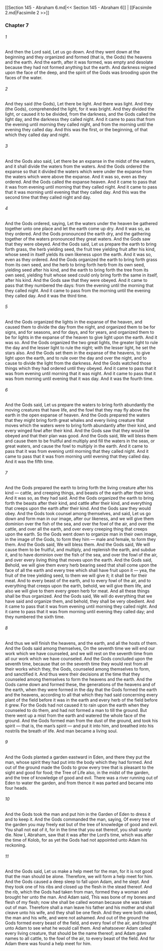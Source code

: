 [[Section 145 - Abraham 6.md|<< Section 145 - Abraham 6]]  |  [[Facsimile 2.md|Facsimile 2 >>]]

### Chapter 7
###### 1
And then the Lord said, Let us go down. And they went down at the beginning and they organized and formed (that is, the Gods) the heavens and the earth. And the earth, after it was formed, was empty and desolate because they had not formed anything but the earth. And darkness reigned upon the face of the deep, and the spirit of the Gods was brooding upon the faces of the water.

###### 2
And they said (the Gods), Let there be light. And there was light. And they (the Gods), comprehended the light, for it was bright. And they divided the light, or caused it to be divided, from the darkness, and the Gods called the light day, and the darkness they called night. And it came to pass that from the evening until morning they called night, and from the morning until the evening they called day. And this was the first, or the beginning, of that which they called day and night.

###### 3
And the Gods also said, Let there be an expanse in the midst of the waters, and it shall divide the waters from the waters. And the Gods ordered the expanse so that it divided the waters which were under the expanse from the waters which were above the expanse. And it was so, even as they ordered. And the Gods called the expanse heaven. And it came to pass that it was from evening until morning that they called night. And it came to pass that it was morning until evening that they called day. And this was the second time that they called night and day.

###### 4
And the Gods ordered, saying, Let the waters under the heaven be gathered together unto one place and let the earth come up dry. And it was so, as they ordered. And the Gods pronounced the earth dry, and the gathering together of the waters pronounced they great waters. And the Gods saw that they were obeyed. And the Gods said, Let us prepare the earth to bring forth grass, the herb yielding seed, the fruit tree yielding fruit after his kind, whose seed in itself yields its own likeness upon the earth. And it was so, even as they ordered. And the Gods organized the earth to bring forth grass from its own seed, and the herb to bring forth herb from its own seed, yielding seed after his kind, and the earth to bring forth the tree from its own seed, yielding fruit whose seed could only bring forth the same in itself, after his kind. And the Gods saw that they were obeyed. And it came to pass that they numbered the days: from the evening until the morning that they called night. And it came to pass from the morning until the evening they called day. And it was the third time.

###### 5
And the Gods organized the lights in the expanse of the heaven, and caused them to divide the day from the night, and organized them to be for signs, and for seasons, and for days, and for years, and organized them to be for lights in the expanse of the heaven to give light upon the earth. And it was so. And the Gods organized the two great lights, the greater light to rule the day and the lesser light to rule the night; with the lesser light, he set the stars also. And the Gods set them in the expanse of the heavens, to give light upon the earth, and to rule over the day and over the night, and to cause to divide the light from the darkness. And the Gods watched those things which they had ordered until they obeyed. And it came to pass that it was from evening until morning that it was night. And it came to pass that it was from morning until evening that it was day. And it was the fourth time.

###### 6
And the Gods said, Let us prepare the waters to bring forth abundantly the moving creatures that have life, and the fowl that they may fly above the earth in the open expanse of heaven. And the Gods prepared the waters that they might bring forth great whales and every living creature that moves which the waters were to bring forth abundantly after their kind, and every winged fowl after their kind. And the Gods saw that they would be obeyed and that their plan was good. And the Gods said, We will bless them and cause them to be fruitful and multiply and fill the waters in the seas, or great waters, and cause the fowl to multiply in the earth. And it came to pass that it was from evening until morning that they called night. And it came to pass that it was from morning until evening that they called day. And it was the fifth time.

###### 7
And the Gods prepared the earth to bring forth the living creature after his kind — cattle, and creeping things, and beasts of the earth after their kind. And it was so, as they had said. And the Gods organized the earth to bring forth the beasts after their kind, and cattle after their kind, and everything that creeps upon the earth after their kind. And the Gods saw they would obey. And the Gods took counsel among themselves, and said, Let us go down and form man in our image, after our likeness, and we will give them dominion over the fish of the sea, and over the fowl of the air, and over the cattle, and over all the earth, and over every creeping thing that creeps upon the earth. So the Gods went down to organize man in their own image, in the image of the Gods, to form they him — male and female, to form they them. And the Gods said, We will bless them. And the Gods said, We will cause them to be fruitful, and multiply, and replenish the earth, and subdue it, and to have dominion over the fish of the sea, and over the fowl of the air, and over every living thing that moves upon the earth. And the Gods said, Behold, we will give them every herb bearing seed that shall come upon the face of all the earth and every tree which shall have fruit upon it — yea, the fruit of the tree yielding seed, to them we will give it; it shall be for their meat. And to every beast of the earth, and to every fowl of the air, and to everything that creeps upon the earth, behold, we will give them life, and also we will give to them every green herb for meat. And all these things shall be thus organized. And the Gods said, We will do everything that we have said and organize them, and behold, they shall be very obedient. And it came to pass that it was from evening until morning they called night. And it came to pass that it was from morning until evening they called day; and they numbered the sixth time.

###### 8
And thus we will finish the heavens, and the earth, and all the hosts of them. And the Gods said among themselves, On the seventh time we will end our work which we have counseled, and we will rest on the seventh time from all our work which we have counseled. And the Gods concluded upon the seventh time, because that on the seventh time they would rest from all their works which they, the Gods, counseled among themselves to form, and sanctified it. And thus were their decisions at the time that they counseled among themselves to form the heavens and the earth. And the Gods came down and formed these, the generations of the heavens and of the earth, when they were formed in the day that the Gods formed the earth and the heavens, according to all that which they had said concerning every plant of the field before it was in the earth and every herb of the field before it grew. For the Gods had not caused it to rain upon the earth when they counseled to do them, and had not formed a man to till the ground. But there went up a mist from the earth and watered the whole face of the ground. And the Gods formed man from the dust of the ground, and took his spirit — that is, the man’s spirit — and put it into him, and breathed into his nostrils the breath of life. And man became a living soul.

###### 9
And the Gods planted a garden eastward in Eden, and there they put the man, whose spirit they had put into the body which they had formed. And out of the ground made the Gods to grow every tree that is pleasant to the sight and good for food; the Tree of Life also, in the midst of the garden, and the tree of knowledge of good and evil. There was a river running out of Eden to water the garden, and from thence it was parted and became into four heads.

###### 10
And the Gods took the man and put him in the Garden of Eden to dress it and to keep it. And the Gods commanded the man, saying, Of every tree of the garden you may freely eat but of the tree of knowledge of good and evil. You shall not eat of it, for in the time that you eat thereof, you shall surely die. Now I, Abraham, saw that it was after the Lord’s time, which was after the time of Kolob, for as yet the Gods had not appointed unto Adam his reckoning.

###### 11
And the Gods said, Let us make a help meet for the man, for it is not good that the man should be alone. Therefore, we will form a help meet for him. And the Gods caused a deep sleep to fall upon Adam, and he slept. And they took one of his ribs and closed up the flesh in the stead thereof. And the rib, which the Gods had taken from man, formed they a woman and brought her unto the man. And Adam said, This was bone of my bones and flesh of my flesh; now she shall be called woman because she was taken out of man. Therefore shall a man leave his father and his mother and shall cleave unto his wife, and they shall be one flesh. And they were both naked, the man and his wife, and were not ashamed. And out of the ground the Gods formed every beast of the field, and every fowl of the air, and brought unto Adam to see what he would call them. And whatsoever Adam called every living creature, that should be the name thereof; and Adam gave names to all cattle, to the fowl of the air, to every beast of the field. And for Adam there was found a help meet for him.